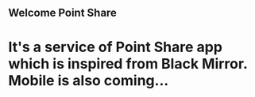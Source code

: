 ## Welcome Point Share

# It's a service of Point Share app which is inspired from Black Mirror. Mobile is also coming...